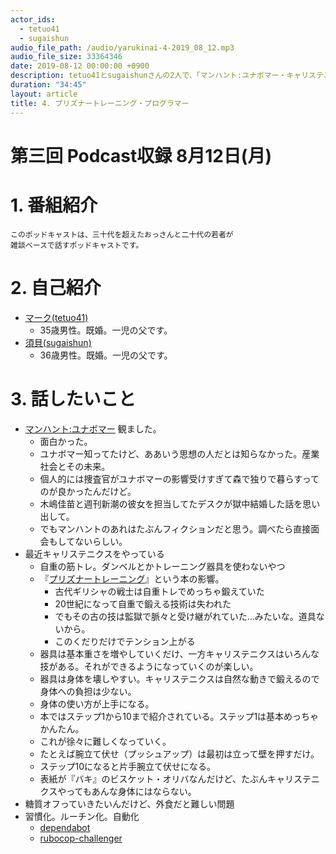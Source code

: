 ```yaml
---
actor_ids:
  - tetuo41
  - sugaishun
audio_file_path: /audio/yarukinai-4-2019_08_12.mp3
audio_file_size: 33364346
date: 2019-08-12 00:00:00 +0900
description: tetuo41とsugaishunさんの2人で、「マンハント:ユナボマー・キャリステニクス」について話しました。
duration: "34:45"
layout: article
title: 4. プリズナートレーニング・プログラマー
---
```


# 第三回 Podcast収録 8月12日(月)

# 1. 番組紹介
    このポッドキャストは、三十代を超えたおっさんと二十代の若者が
    雑談ベースで話すポッドキャストです。

# 2. 自己紹介
- [マーク(tetuo41)](https://twitter.com/tetuo41)
    - 35歳男性。既婚。一児の父です。
- [須貝(sugaishun)](https://twitter.com/sugaishun)
    - 36歳男性。既婚。一児の父です。

# 3. 話したいこと
- [マンハント:ユナボマー](https://www.netflix.com/title/80176878) 観ました。
    - 面白かった。
    - ユナボマー知ってたけど、ああいう思想の人だとは知らなかった。産業社会とその未来。
    - 個人的には捜査官がユナボマーの影響受けすぎて森で独りで暮らすってのが良かったんだけど。
    - 木嶋佳苗と週刊新潮の彼女を担当してたデスクが獄中結婚した話を思い出して。
    - でもマンハントのあれはたぶんフィクションだと思う。調べたら直接面会もしてないらしい。
- 最近キャリステニクスをやっている
    - 自重の筋トレ。ダンベルとかトレーニング器具を使わないやつ
    - 『[プリズナートレーニング](https://www.amazon.co.jp/dp/B0746H85JW/)』という本の影響。
        - 古代ギリシャの戦士は自重トレでめっちゃ鍛えていた
        - 20世紀になって自重で鍛える技術は失われた
        - でもその古の技は監獄で脈々と受け継がれていた…みたいな。道具ないから。
        - このくだりだけでテンション上がる
    - 器具は基本重さを増やしていくだけ、一方キャリステニクスはいろんな技がある。それができるようになっていくのが楽しい。
    - 器具は身体を壊しやすい。キャリステニクスは自然な動きで鍛えるので身体への負担は少ない。
    - 身体の使い方が上手になる。
    - 本ではステップ1から10まで紹介されている。ステップ1は基本めっちゃかんたん。
    - これが徐々に難しくなっていく。
    - たとえば腕立て伏せ（プッシュアップ）は最初は立って壁を押すだけ。
    - ステップ10になると片手腕立て伏せになる。
    - 表紙が『バキ』のビスケット・オリバなんだけど、たぶんキャリステニクスやってもあんな身体にはならない。
- 糖質オフっていきたいんだけど、外食だと難しい問題
- 習慣化。ルーチン化。自動化
    - [dependabot](https://dependabot.com/)
    - [rubocop-challenger](https://github.com/ryz310/rubocop_challenger)
